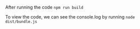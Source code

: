 After running the code `npm run build`

To view the code, we can see the console.log by running `node dist/bundle.js`

